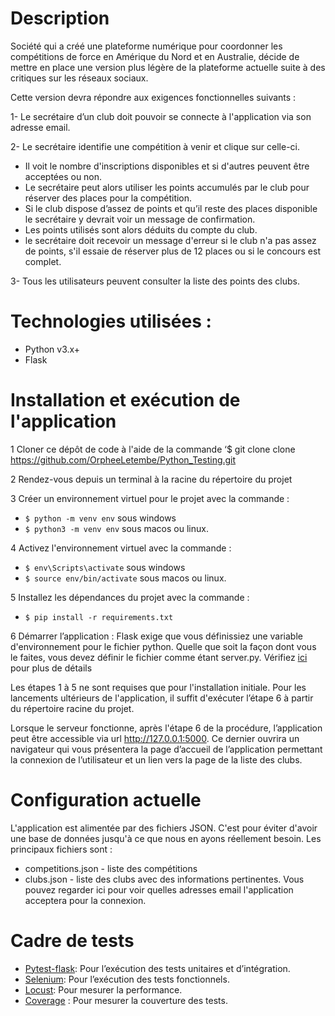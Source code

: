  # Description
 Société qui a créé une plateforme numérique pour coordonner les compétitions de force en Amérique du Nord et en Australie, décide de mettre en place une version plus légère de la plateforme actuelle suite à des critiques sur les réseaux sociaux.

Cette version devra répondre aux exigences fonctionnelles suivants :

1- Le secrétaire d’un club doit pouvoir se connecte à l'application via son adresse email.

2- Le secrétaire identifie une compétition à venir et clique sur celle-ci.
-  Il voit le nombre d'inscriptions disponibles et si d'autres peuvent être acceptées ou non.
- Le secrétaire peut alors utiliser les points accumulés par le club pour réserver des places pour la compétition.
- Si le club dispose d’assez de points et qu’il reste des places disponible le secrétaire y devrait voir un message de confirmation. 
- Les points utilisés sont alors déduits du compte du club.
- le secrétaire doit recevoir un message d'erreur si le club n'a pas assez de points, s'il essaie de réserver plus de 12 places ou si le concours est complet.

3-	Tous les utilisateurs peuvent consulter la liste des points des clubs.

# Technologies utilisées :
-	Python v3.x+
-	Flask


# Installation et exécution de l'application 

1	Cloner ce dépôt de code à l'aide de la commande ‘$ git clone clone https://github.com/OrpheeLetembe/Python_Testing.git 

2	 Rendez-vous depuis un terminal à la racine du répertoire du projet 

3	Créer un environnement virtuel pour le projet avec la commande :

- `$ python -m venv env` sous windows 
- `$ python3 -m venv env` sous macos ou linux.

4	Activez l'environnement virtuel avec la commande :

- `$ env\Scripts\activate` sous windows 
- `$ source env/bin/activate` sous macos ou linux.

5	Installez les dépendances du projet avec la commande :
- `$ pip install -r requirements.txt`

6	Démarrer l’application : Flask exige que vous définissiez une variable d'environnement pour le fichier python. Quelle que soit la façon dont vous le faites, vous devez définir le fichier comme étant server.py. Vérifiez [ici](https://flask.palletsprojects.com/en/1.1.x/quickstart/#a-minimal-application) pour plus de détails 

Les étapes 1 à 5 ne sont requises que pour l'installation initiale. Pour les lancements ultérieurs de l'application, il suffit d'exécuter l’étape 6 à partir du répertoire racine du projet.

Lorsque le serveur fonctionne, après l'étape 6 de la procédure, l’application peut être accessible via url http://127.0.0.1:5000. Ce dernier ouvrira un navigateur qui vous présentera la page d’accueil de l’application permettant la connexion de l’utilisateur et un lien vers la page de la liste des clubs.

# Configuration actuelle
L'application est alimentée par des fichiers JSON. C'est pour éviter d'avoir une base de données jusqu'à ce que nous en ayons réellement besoin. Les principaux fichiers sont :
-	competitions.json - liste des compétitions
-	clubs.json - liste des clubs avec des informations pertinentes. Vous pouvez regarder ici pour voir quelles adresses email l'application acceptera pour la connexion.

# Cadre de tests
-	[Pytest-flask](https://flask.palletsprojects.com/en/2.1.x/testing/): Pour l’exécution des tests unitaires et d’intégration.
-	[Selenium](https://www.selenium.dev/documentation/): Pour l’exécution des tests fonctionnels.
-	[Locust](https://docs.locust.io/en/stable/): Pour mesurer la performance.
-	[Coverage](https://coverage.readthedocs.io/en/6.3.2/) : Pour mesurer la couverture des tests.
